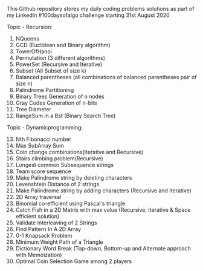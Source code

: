 This Github repository stores my daily coding problems solutions as part of my LinkedIn #100daysofalgo challenge starting 31st August 2020

Topic - Recursion:
1. NQueens
2. GCD (Euclidean and Binary algorithm)
3. TowerOfHanoi
4. Permutation (3 different algorithms)
5. PowerSet (Recursive and Iterative)
6. Subset (All Subset of size k)
7. Balanced parentheses (all combinations of balanced parentheses pair of size n)
8. Palindrome Partitioning
9. Binary Trees Generation of n nodes
10. Gray Codes Generation of n-bits
11. Tree Diameter
12. RangeSum in a Bst (Binary Search Tree)

Topic - Dynamicprogramming:

13. Nth Fibonacci number
14. Max SubArray Sum
15. Coin change combinations(Iterative and Recursive)
16. Stairs climbing problem(Recursive)
17. Longest common Subsequence strings
18. Team score sequence
19. Make Palindrome string by deleting characters
20. Levenshtein Distance of 2 strings
21. Make Palindrome string by adding characters (Recursive and Iterative)
22. 2D Array traversal
23. Binomial co-efficient using Pascal's triangle
24. Catch Fish in a 2D Matrix with max value (Recursive, Iterative & Space efficient solution)
25. Validate Interleaving of 2 Strings
26. Find Pattern In A 2D Array
27. 0-1 Knapsack Problem
28. Minimum Weight Path of a Triangle
29. Dictionary Word Break (Top-down, Bottom-up and Alternate approach with Memoization)
30. Optimal Coin Selection Game among 2 players



